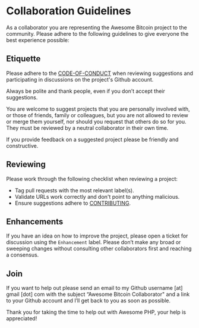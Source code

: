 # Collaboration Guidelines
As a collaborator you are representing the Awesome Bitcoin project to the community. Please adhere to the following guidelines to give everyone the best experience possible: 

## Etiquette
Please adhere to the [CODE-OF-CONDUCT](https://github.com/bitvoxy/awesome-bitcoin/blob/master/CODE-OF-CONDUCT.md) when reviewing suggestions and participating in discussions on the project's Github account.

Always be polite and thank people, even if you don’t accept their suggestions.

You are welcome to suggest projects that you are personally involved with, or those of friends, family or colleagues, but you are not allowed to review or merge them yourself, nor should you request that others do so for you. They must be reviewed by a neutral collaborator in their own time.

If you provide feedback on a suggested project please be friendly and constructive.

## Reviewing
Please work through the following checklist when reviewing a project: 

- Tag pull requests with the most relevant label(s).
- Validate URLs work correctly and don't point to anything malicious.
- Ensure suggestions adhere to [CONTRIBUTING](https://github.com/bitvoxy/awesome-bitcoin/blob/master/CONTRIBUTING.md).

## Enhancements
If you have an idea on how to improve the project, please open a ticket for discussion using the `Enhancement` label. Please don’t make any broad or sweeping changes without consulting other collaborators first and reaching a consensus.

## Join
If you want to help out please send an email to my Github username [at] gmail [dot] com with the subject “Awesome Bitcoin Collaborator" and a link to your Github account and I’ll get back to you as soon as possible.

Thank you for taking the time to help out with Awesome PHP, your help is appreciated!

